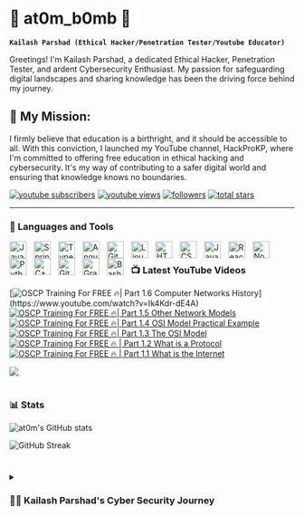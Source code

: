 # 👑 at0m_b0mb 👑

**`Kailash Parshad (Ethical Hacker/Penetration Tester/Youtube Educator)`**

Greetings! I'm Kailash Parshad, a dedicated Ethical Hacker, Penetration Tester, and ardent Cybersecurity Enthusiast. My passion for safeguarding digital landscapes and sharing knowledge has been the driving force behind my journey.

## 🚀 My Mission:
I firmly believe that education is a birthright, and it should be accessible to all. With this conviction, I launched my YouTube channel, HackProKP, where I'm committed to offering free education in ethical hacking and cybersecurity. It's my way of contributing to a safer digital world and ensuring that knowledge knows no boundaries.

   <p align="left">
      <a href="https://www.youtube.com/@HackProKP?sub_confirmation=1">
         <img alt="youtube subscribers" title="Subscribe to my YouTube channel" src="https://custom-icon-badges.demolab.com/youtube/channel/subscribers/UC2AMoUO4AwOk69rFFliDfKQ?color=%23E05D44&label=SUBSCRIBE&logo=video&logoColor=white&style=for-the-badge&labelColor=CE4630"/></a> 
      <a href="https://www.youtube.com/c/fknight">
         <img alt="youtube views" title="YouTube views" src="https://custom-icon-badges.demolab.com/youtube/channel/views/UC2AMoUO4AwOk69rFFliDfKQ?color=%23E1AD0E&logo=eye&logoColor=white&style=for-the-badge&labelColor=C79600"/></a> 
      <a href="https://github.com/at0m-b0mb?tab=followers">
         <img alt="followers" title="Follow me on Github" src="https://custom-icon-badges.demolab.com/github/followers/at0m-b0mb?color=236ad3&labelColor=1155ba&style=for-the-badge&logo=person-add&label=Follow&logoColor=white"/></a>
      <a href="https://github.com/at0m-b0mb?tab=repositories&sort=stargazers">
         <img alt="total stars" title="Total stars on GitHub" src="https://custom-icon-badges.demolab.com/github/stars/at0m-b0mb?color=55960c&style=for-the-badge&labelColor=488207&logo=star"/></a>
   </p>

---

### 🧰 Languages and Tools

<img align="left" alt="Java" width="30px" style="padding-right:10px;" src="https://cdn.jsdelivr.net/gh/devicons/devicon/icons/java/java-original.svg"/>

<img align="left" alt="Spring" width="30px" style="padding-right:10px;" src="https://cdn.jsdelivr.net/gh/devicons/devicon/icons/spring/spring-original.svg"/>

<img align="left" alt="TypeScript" width="30px" style="padding-right:10px;" src="https://cdn.jsdelivr.net/gh/devicons/devicon/icons/typescript/typescript-plain.svg"/>

<img align="left" alt="Angular" width="30px" style="padding-right:10px;" src="https://cdn.jsdelivr.net/gh/devicons/devicon/icons/angularjs/angularjs-plain.svg"/>

<img align="left" alt="Git" width="30px" style="padding-right:10px;" src="https://cdn.jsdelivr.net/gh/devicons/devicon/icons/git/git-original.svg" />

<img align="left" alt="Linux" width="30px" style="padding-right:10px;" src="https://cdn.jsdelivr.net/gh/devicons/devicon/icons/linux/linux-original.svg"/>

<img align="left" alt="HTML" width="30px" style="padding-right:10px;" src="https://cdn.jsdelivr.net/gh/devicons/devicon/icons/html5/html5-plain.svg"/>

<img align="left" alt="CSS" width="30px" style="padding-right:10px;" src="https://cdn.jsdelivr.net/gh/devicons/devicon/icons/css3/css3-plain.svg"/>

<img align="left" alt="JavaScript" width="30px" style="padding-right:10px;" src="https://cdn.jsdelivr.net/gh/devicons/devicon/icons/javascript/javascript-plain.svg"/>

<img align="left" alt="React" width="30px" style="padding-right:10px;" src="https://cdn.jsdelivr.net/gh/devicons/devicon/icons/react/react-original.svg"/>

<img align="left" alt="NodeJS" width="30px" style="padding-right:10px;" src="https://cdn.jsdelivr.net/gh/devicons/devicon/icons/nodejs/nodejs-original.svg"/>

<img align="left" alt="Python" width="30px" style="padding-right:10px;" src="https://cdn.jsdelivr.net/gh/devicons/devicon/icons/python/python-plain.svg"/>

<img align="left" alt="C++" width="30px" style="padding-right:10px;" src="https://cdn.jsdelivr.net/gh/devicons/devicon/icons/cplusplus/cplusplus-line.svg"/>

<img align="left" alt="GitHub" width="30px" style="padding-right:10px;" src="https://cdn.jsdelivr.net/gh/devicons/devicon/icons/github/github-original.svg"/>

<img align="left" alt="Gradle" width="30px" style="padding-right:10px;" src="https://cdn.jsdelivr.net/gh/devicons/devicon/icons/gradle/gradle-plain.svg"/>

<img align="left" alt="Bash" width="30px" style="padding-right:10px;" src="https://cdn.jsdelivr.net/gh/devicons/devicon/icons/bash/bash-original.svg"/>

<div><div/>
<br/> 

### 📺 Latest YouTube Videos

<!-- BEGIN YOUTUBE-CARDS -->
[![OSCP Training For FREE 🔥| Part 1.6 Computer Networks History](https://ytcards.demolab.com/?id=Ik4Kdr-dE4A&title=OSCP%20Training%20For%20FREE%20%F0%9F%94%A5|%20Part%201.6%20Computer%20Networks%20History&lang=en&timestamp=1701961235&background_color=%230d1117&title_color=%23ffffff&stats_color=%23dedede&max_title_lines=1&width=250&border_radius=5&duration=330%20%22OSCP%20Training%20For%20FREE%20%F0%9F%94%A5|%20Part%201.6%20Computer%20Networks%20History")](https://www.youtube.com/watch?v=Ik4Kdr-dE4A)
[![OSCP Training For FREE 🔥| Part 1.5 Other Network Models](https://ytcards.demolab.com/?id=ngprr3x1iIQ&title=OSCP%20Training%20For%20FREE%20%F0%9F%94%A5|%20Part%201.5%20Other%20Network%20Models&lang=en&timestamp=1701357302&background_color=%230d1117&title_color=%23ffffff&stats_color=%23dedede&max_title_lines=1&width=250&border_radius=5&duration=570%20%22OSCP%20Training%20For%20FREE%20%F0%9F%94%A5|%20Part%201.5%20Other%20Network%20Models)](https://www.youtube.com/watch?v=ngprr3x1iIQ)
[![OSCP Training For FREE 🔥| Part 1.4 OSI Model Practical Example](https://ytcards.demolab.com/?id=u2Ni5ohTatI&title=OSCP%20Training%20For%20FREE%20%F0%9F%94%A5|%20Part%201.4%20OSI%20Model%20Practical%20Example&lang=en&timestamp=1700917232&background_color=%230d1117&title_color=%23ffffff&stats_color=%23dedede&max_title_lines=1&width=250&border_radius=5&duration=435%20%22OSCP%20Training%20For%20FREE%20%F0%9F%94%A5|%20Part%201.4%20OSI%20Model%20Practical%20Example)](https://www.youtube.com/watch?v=u2Ni5ohTatI)
[![OSCP Training For FREE 🔥| Part 1.3 The OSI Model](https://ytcards.demolab.com/?id=mj1s_CeDwlA&title=OSCP%20Training%20For%20FREE%20%F0%9F%94%A5|%20Part%201.3%20The%20OSI%20Model&lang=en&timestamp=1700571618&background_color=%230d1117&title_color=%23ffffff&stats_color=%23dedede&max_title_lines=1&width=250&border_radius=5&duration=435%20%22OSCP%20Training%20For%20FREE%20%F0%9F%94%A5|%20Part%201.3%20The%20OSI%20Model%22)](https://www.youtube.com/watch?v=mj1s_CeDwlA)
[![OSCP Training For FREE 🔥 | Part 1.2 What is a Protocol](https://ytcards.demolab.com/?id=kOGot8npd00&title=OSCP%20Training%20For%20FREE%20%F0%9F%94%A5%20|%20Part%201.2%20What%20is%20a%20Protocol&lang=en&timestamp=1699896604&background_color=%230d1117&title_color=%23ffffff&stats_color=%23dedede&max_title_lines=1&width=250&border_radius=5&duration=395%20%22OSCP%20Training%20For%20FREE%20%F0%9F%94%A5%20|%20Part%201.2%20What%20is%20a%20Protocol%22)](https://www.youtube.com/watch?v=kOGot8npd00)
[![OSCP Training For FREE 🔥 | Part 1.1 What is the Internet](https://ytcards.demolab.com/?id=iV2iCXcB6E8&title=OSCP%20Training%20For%20FREE%20%F0%9F%94%A5%20|%20Part%201.1%20What%20is%20the%20Internet&lang=en&timestamp=1699630209&background_color=%230d1117&title_color=%23ffffff&stats_color=%23dedede&max_title_lines=1&width=250&border_radius=5&duration=336%20%22OSCP%20Training%20For%20FREE%20%F0%9F%94%A5%20|%20Part%201.1%20What%20is%20the%20Internet%22)](https://www.youtube.com/watch?v=iV2iCXcB6E8)
<!-- END YOUTUBE-CARDS -->

[<img src="https://custom-icon-badges.demolab.com/badge/-Subscribe%20For%20More-red?style=for-the-badge&logo=video&logoColor=white"/>](https://www.youtube.com/@HackProKP?sub_confirmation=1)

#

### 📊 Stats

![at0m's GitHub stats](https://github-readme-stats.vercel.app/api?username=at0m-b0mb&show_icons=true&theme=gruvbox)

![GitHub Streak](https://streak-stats.demolab.com?user=at0m-b0mb&theme=gruvbox&border_radius=4.5)

#

<details>
 <summary><h3>👨‍💻 Kailash Parshad's Cyber Security Journey</h3></summary>
   Currently pursuing a specialization in Cyber Security, Ethical Hacking, and Penetration Testing at Vellore Institute of Technology, I've honed skills in leadership, programming languages like Python and Java, and effective communication. My educational journey has empowered me to bring a holistic approach to cybersecurity problem-solving. I'm a firm believer in keeping life simple and meaningful. My primary goal is to succeed, not just for myself, but to honor the sacrifices my family made to support my dreams. As I strive for success, I'm driven by the desire to ensure their dreams come true too. In the end, I encourage everyone to chase their dreams, follow their hearts, and pursue happiness relentlessly. Success, in any field, is attainable when driven by passion and guided by dedication.
✨Arise, awake, and stop not till the goal is reached✨

[website]: https://at0m-b0mb.github.io/
[YouTube]: https://youtube.com/@HackProKP
